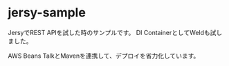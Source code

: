 # jersy-sample

JersyでREST APIを試した時のサンプルです。
DI ContainerとしてWeldも試しました。

AWS Beans TalkとMavenを連携して、デプロイを省力化しています。
